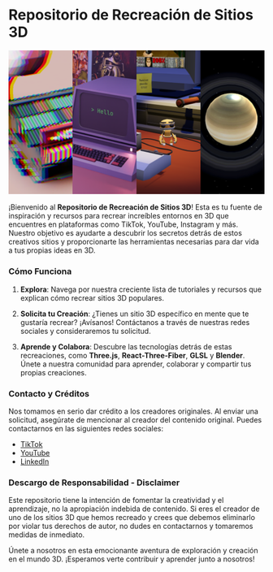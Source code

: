 # Repositorio de Recreación de Sitios 3D

![cover image](./Static%20Sources/cover.png)

¡Bienvenido al **Repositorio de Recreación de Sitios 3D**! Esta es tu fuente de inspiración y recursos para recrear increíbles entornos en 3D que encuentres en plataformas como TikTok, YouTube, Instagram y más. Nuestro objetivo es ayudarte a descubrir los secretos detrás de estos creativos sitios y proporcionarte las herramientas necesarias para dar vida a tus propias ideas en 3D.

### Cómo Funciona

1. **Explora**: Navega por nuestra creciente lista de tutoriales y recursos que explican cómo recrear sitios 3D populares.

2. **Solicita tu Creación**: ¿Tienes un sitio 3D específico en mente que te gustaría recrear? ¡Avísanos! Contáctanos a través de nuestras redes sociales y consideraremos tu solicitud.

3. **Aprende y Colabora**: Descubre las tecnologías detrás de estas recreaciones, como **Three.js**, **React-Three-Fiber**, **GLSL** y **Blender**. Únete a nuestra comunidad para aprender, colaborar y compartir tus propias creaciones.

### Contacto y Créditos

Nos tomamos en serio dar crédito a los creadores originales. Al enviar una solicitud, asegúrate de mencionar al creador del contenido original. Puedes contactarnos en las siguientes redes sociales:

- [TikTok](https://www.tiktok.com/@johnsscript?is_from_webapp=1&sender_device=pc)
- [YouTube](https://www.youtube.com/c/JohnScript72)
- [LinkedIn](https://www.linkedin.com/in/juanglezf/)

### Descargo de Responsabilidad - Disclaimer

Este repositorio tiene la intención de fomentar la creatividad y el aprendizaje, no la apropiación indebida de contenido. Si eres el creador de uno de los sitios 3D que hemos recreado y crees que debemos eliminarlo por violar tus derechos de autor, no dudes en contactarnos y tomaremos medidas de inmediato.

Únete a nosotros en esta emocionante aventura de exploración y creación en el mundo 3D. ¡Esperamos verte contribuir y aprender junto a nosotros!
